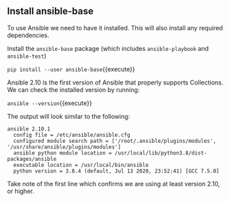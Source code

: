 ## Install ansible-base

To use Ansible we need to have it installed. This will also install any required dependencies.

Install the `ansible-base` package (which includes `ansible-playbook` and `ansible-test`)

`pip install --user ansible-base`{{execute}}

Ansible 2.10 is the first version of Ansible that properly supports Collections. We can check the installed version by running:

`ansible --version`{{execute}}

The output will look similar to the following:

```
ansible 2.10.1
  config file = /etc/ansible/ansible.cfg
  configured module search path = ['/root/.ansible/plugins/modules', '/usr/share/ansible/plugins/modules']
  ansible python module location = /usr/local/lib/python3.8/dist-packages/ansible
  executable location = /usr/local/bin/ansible
  python version = 3.8.4 (default, Jul 13 2020, 23:52:41) [GCC 7.5.0]
```

Take note of the first line which confirms we are using at least version 2.10, or higher.
